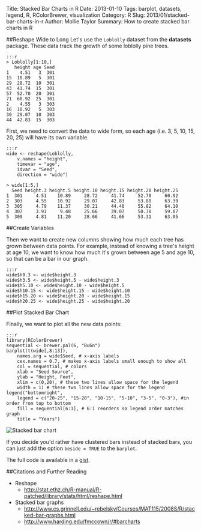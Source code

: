 Title: Stacked Bar Charts in R
Date: 2013-01-10
Tags: barplot, datasets, legend, R, RColorBrewer, visualization
Category: R
Slug: 2013/01/stacked-bar-charts-in-r
Author: Mollie Taylor
Summary: How to create stacked bar charts in R


##Reshape Wide to Long
Let's use the ```Loblolly``` dataset from the **datasets** package. These data track the growth of some loblolly pine trees.

	:::r
	> Loblolly[1:10,]
	   height age Seed
	1    4.51   3  301
	15  10.89   5  301
	29  28.72  10  301
	43  41.74  15  301
	57  52.70  20  301
	71  60.92  25  301
	2    4.55   3  303
	16  10.92   5  303
	30  29.07  10  303
	44  42.83  15  303

First, we need to convert the data to wide form, so each age (i.e. 3, 5, 10, 15, 20, 25) will have its own variable.

	:::r
	wide <- reshape(Loblolly,
		v.names = "height",
		timevar = "age",
		idvar = "Seed",
		direction = "wide")

	> wide[1:5,]
	  Seed height.3 height.5 height.10 height.15 height.20 height.25
	1  301     4.51    10.89     28.72     41.74     52.70     60.92
	2  303     4.55    10.92     29.07     42.83     53.88     63.39
	3  305     4.79    11.37     30.21     44.40     55.82     64.10
	4  307     3.91     9.48     25.66     39.07     50.78     59.07
	5  309     4.81    11.20     28.66     41.66     53.31     63.05

##Create Variables

Then we want to create new columns showing how much each tree has grown between data points. For example, instead of knowing a tree's height at age 10, we want to know how much it's grown between age 5 and age 10, so that can be a bar in our graph.

	:::r
	wide$h0.3 <- wide$height.3
	wide$h3.5 <- wide$height.5 - wide$height.3
	wide$h5.10 <- wide$height.10 - wide$height.5
	wide$h10.15 <- wide$height.15 - wide$height.10
	wide$h15.20 <- wide$height.20 - wide$height.15
	wide$h20.25 <- wide$height.25 - wide$height.20

##Plot Stacked Bar Chart

Finally, we want to plot all the new data points:

	:::r
	library(RColorBrewer)
	sequential <- brewer.pal(6, "BuGn")
	barplot(t(wide[,8:13]),
		names.arg = wide$Seed, # x-axis labels
		cex.names = 0.7, # makes x-axis labels small enough to show all
		col = sequential, # colors
		xlab = "Seed Source",
		ylab = "Height, Feet",
		xlim = c(0,20), # these two lines allow space for the legend
		width = 1) # these two lines allow space for the legend
	legend("bottomright", 
		legend = c("20-25", "15-20", "10-15", "5-10", "3-5", "0-3"), #in order from top to bottom
		fill = sequential[6:1], # 6:1 reorders so legend order matches graph
		title = "Years")

![Stacked bar chart]({filename}images/r-stacked-bars.png)

If you decide you'd rather have clustered bars instead of stacked bars, you can just add the option ```beside = TRUE``` to the ```barplot```.

The full code is available in a [gist](https://gist.github.com/4263515).

##Citations and Further Reading
* Reshape
	* <http://stat.ethz.ch/R-manual/R-patched/library/stats/html/reshape.html>
* Stacked bar graphs
	* <http://www.cs.grinnell.edu/~rebelsky/Courses/MAT115/2008S/R/stacked-bar-graphs.html>
	* <http://www.harding.edu/fmccown/r/#barcharts>

